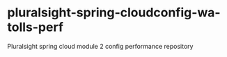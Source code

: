 # pluralsight-spring-cloudconfig-wa-tolls-perf
Pluralsight spring cloud module 2 config performance repository
